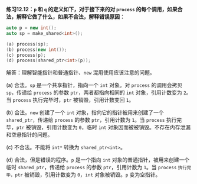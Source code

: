 **练习12.12：`p` 和 `q` 的定义如下，对于接下来的对 `process` 的每个调用，如果合法，解释它做了什么，如果不合法，解释错误原因：**

```cpp
auto p = new int();
auto sp = make_shared<int>();

(a) process(sp);
(b) process(new int());
(c) process(p);
(d) process(shared_ptr<int>(p));
```

解答：理解智能指针和普通指针、`new` 混用使用应该注意的问题。

(a) 合法。`sp` 是一个共享指针，指向一个 `int` 对象。对 `process` 的调用会拷贝 `sp`，传递给 `process` 的参数 `ptr`，两者都指向相同的 `int` 对象，引用计数变为 `2`。当 `process` 执行完毕时，`ptr` 被销毁，引用计数变回 `1`。

(b) 合法。`new` 创建了一个 `int` 对象，指向它的指针被用来创建了一个 `shared_ptr`，传递给 `process` 的参数 `ptr`，引用计数为 `1`。当 `process` 执行完毕，`ptr` 被销毁，引用计数变为 `0`，临时 `int` 对象因而被被销毁。不存在内存泄漏和空悬指针的问题。

(c) 不合法。不能将 `int*` 转换为 `shared_ptr<int>`。

(d) 合法，但是错误的程序。`p` 是一个指向 `int` 对象的普通指针，被用来创建一个临时 `shared_ptr`，传递给 `process` 的参数 `ptr`，引用计数为 `1`。当 `process` `执行完毕，ptr` 被销毁，引用计数变为 `0`，`int` 对象被销毁。`p` 变为空指针。
